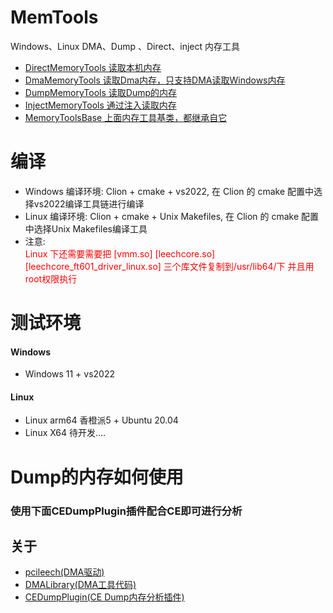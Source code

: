 # MemTools
Windows、Linux DMA、Dump 、Direct、inject 内存工具
- [DirectMemoryTools 读取本机内存](DirectMemoryTools.cpp)
- [DmaMemoryTools 读取Dma内存，只支持DMA读取Windows内存](DmaMemoryTools.cpp)
- [DumpMemoryTools 读取Dump的内存](DumpMemoryTools.cpp)
- [InjectMemoryTools 通过注入读取内存](InjectMemoryTools.cpp)
- [MemoryToolsBase 上面内存工具基类，都继承自它](MemoryToolsBase.cpp)

# 编译
- Windows
编译环境: Clion + cmake + vs2022, 在 Clion 的 cmake 配置中选择vs2022编译工具链进行编译
- Linux
编译环境: Clion + cmake + Unix Makefiles, 在 Clion 的 cmake 配置中选择Unix Makefiles编译工具
- 注意:
<br/><span style="color:red">Linux 下还需要需要把 [vmm.so] [leechcore.so] [leechcore_ft601_driver_linux.so] 三个库文件复制到/usr/lib64/下
并且用root权限执行<span/>
# 测试环境
#### Windows
- Windows 11 + vs2022
#### Linux
- Linux arm64 香橙派5 + Ubuntu 20.04
- Linux X64 待开发....
# Dump的内存如何使用
### 使用下面CEDumpPlugin插件配合CE即可进行分析

## 关于
* [pcileech(DMA驱动)](https://github.com/ufrisk/pcileech.git)
* [DMALibrary(DMA工具代码)](https://github.com/Metick/DMALibrary)
* [CEDumpPlugin(CE Dump内存分析插件)](https://github.com/bbgsm/CEDumpPlugin)